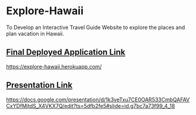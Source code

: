 # Explore-Hawaii
To Develop an Interactive Travel Guide Website to explore the places and plan vacation in Hawaii.

## <ins> Final Deployed Application Link </ins>
https://explore-hawaii.herokuapp.com/

## <ins> Presentation Link </ins>
https://docs.google.com/presentation/d/1k3veTxu7CE0OAR533CmbQAFAVCxYDfMjtdS_X4VKX7Q/edit?ts=5dfb2fe5#slide=id.g7bc7a73f99_4_18
